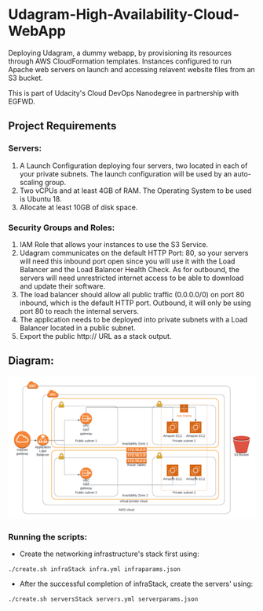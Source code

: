 # Udagram-High-Availability-Cloud-WebApp

Deploying Udagram, a dummy webapp, by provisioning its resources through AWS CloudFormation templates. Instances configured to run Apache web servers on launch and accessing relavent website files from an S3 bucket.

This is part of Udacity's Cloud DevOps Nanodegree in partnership with EGFWD.

## Project Requirements

### Servers: 
1) A Launch Configuration deploying four servers, two located in each of your private subnets. The launch configuration will be used by an auto-scaling group.
2) Two vCPUs and at least 4GB of RAM. The Operating System to be used is Ubuntu 18.
3) Allocate at least 10GB of disk space.

### Security Groups and Roles: 
1) IAM Role that allows your instances to use the S3 Service.
2) Udagram communicates on the default HTTP Port: 80, so your servers will need this inbound port open since you will use it with the Load Balancer and the Load Balancer Health Check. As for outbound, the servers will need unrestricted internet access to be able to download and update their software.
3) The load balancer should allow all public traffic (0.0.0.0/0) on port 80 inbound, which is the default HTTP port. Outbound, it will only be using port 80 to reach the internal servers.
4) The application needs to be deployed into private subnets with a Load Balancer located in a public subnet.
5) Export the public http:// URL as a stack output.

## Diagram:
![img](./Diagram.png)

### Running the scripts:
- Create the networking infrastructure's stack first using:
```
./create.sh infraStack infra.yml infraparams.json
```

- After the successful completion of infraStack, create the servers' using:
```
./create.sh serversStack servers.yml serverparams.json
```
